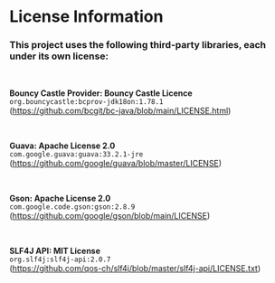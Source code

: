 # License Information

### This project uses the following third-party libraries, each under its own license:

<br>

**Bouncy Castle Provider: Bouncy Castle Licence**  
`org.bouncycastle:bcprov-jdk18on:1.78.1`  
(https://github.com/bcgit/bc-java/blob/main/LICENSE.html)

<br>

**Guava: Apache License 2.0**  
`com.google.guava:guava:33.2.1-jre`  
(https://github.com/google/guava/blob/master/LICENSE)

<br>

**Gson: Apache License 2.0**  
`com.google.code.gson:gson:2.8.9`  
(https://github.com/google/gson/blob/main/LICENSE)

<br>

**SLF4J API: MIT License**  
`org.slf4j:slf4j-api:2.0.7`  
(https://github.com/qos-ch/slf4j/blob/master/slf4j-api/LICENSE.txt)